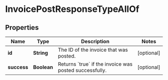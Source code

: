 

# InvoicePostResponseTypeAllOf


## Properties

| Name | Type | Description | Notes |
|------------ | ------------- | ------------- | -------------|
|**id** | **String** | The ID of the invoice that was posted.  |  [optional] |
|**success** | **Boolean** | Returns &#x60;true&#x60; if the invoice was posted successfully.  |  [optional] |



